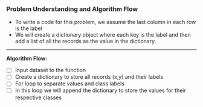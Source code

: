 ### Problem Understanding and Algorithm Flow

* To write a code for this problem, we assume the last column in each row is the label
* We will create a dictionary object where each key is the label and then add a list of all the records as the value in the dictionary.

-----------------------------------------------------------------------------------------------------------------------------------------------------------------

**Algorithm Flow:**

- [ ] Input dataset to the function
- [ ] Create a dictionary to store all records (x,y) and their labels
- [ ] For loop to separate values and class labels
- [ ] In this loop we will append the dictionary to store the values for their respective classes
